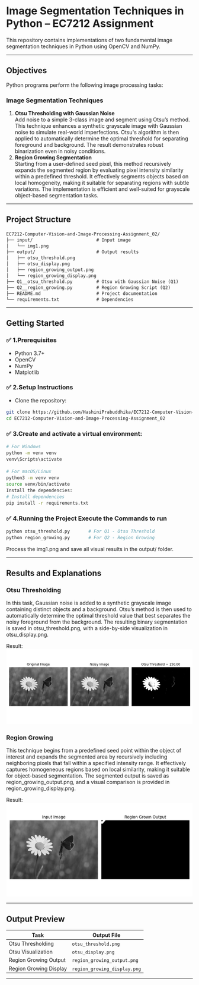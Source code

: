 # Image Segmentation Techniques in Python – EC7212 Assignment

This repository contains implementations of two fundamental image segmentation techniques in Python using OpenCV and NumPy.

---

## Objectives

Python programs perform the following image processing tasks:

### Image Segmentation Techniques
1. **Otsu Thresholding with Gaussian Noise**  
   Add noise to a simple 3-class image and segment using Otsu’s method. 
   This technique enhances a synthetic grayscale image with Gaussian noise to simulate real-world imperfections. Otsu's algorithm is then applied to automatically determine the optimal threshold for separating foreground and background. The result demonstrates robust binarization even in noisy conditions. 
2. **Region Growing Segmentation**  
   Starting from a user-defined seed pixel, this method recursively expands the segmented region by evaluating pixel intensity similarity within a predefined threshold. It effectively segments objects based on local homogeneity, making it suitable for separating regions with subtle variations. The implementation is efficient and well-suited for grayscale object-based segmentation tasks.


---

## Project Structure

```
EC7212-Computer-Vision-and-Image-Processing-Assignment_02/
├── input/                        # Input image
│   └── img1.png
├── output/                       # Output results
│   ├── otsu_threshold.png
│   ├── otsu_display.png
│   ├── region_growing_output.png
│   └── region_growing_display.png
├── Q1__otsu_threshold.py         # Otsu with Gaussian Noise (Q1)
├── Q2__region_growing.py         # Region Growing Script (Q2)
├── README.md                     # Project documentation
└── requirements.txt              # Dependencies
```

---

## Getting Started

### ✅ 1.Prerequisites

- Python 3.7+
- OpenCV
- NumPy
- Matplotlib

### ✅ 2.Setup Instructions

- Clone the repository:

```bash
git clone https://github.com/HashiniPrabuddhika/EC7212-Computer-Vision-and-Image-Processing-Assignment_02.git
cd EC7212-Computer-Vision-and-Image-Processing-Assignment_02
```

### ✅ 3.Create and activate a virtual environment:
```bash
# For Windows
python -m venv venv
venv\Scripts\activate

# For macOS/Linux
python3 -m venv venv
source venv/bin/activate
Install the dependencies:
# Install dependencies
pip install -r requirements.txt
```

### ✅ 4.Running the Project Execute the Commands to run 

```bash
python otsu_threshold.py       # For Q1 - Otsu Threshold
python region_growing.py       # For Q2 - Region Growing
```
Process the img1.png and save all visual results in the output/ folder.

---

## Results and Explanations

### Otsu Thresholding
In this task, Gaussian noise is added to a synthetic grayscale image containing distinct objects and a background. Otsu’s method is then used to automatically determine the optimal threshold value that best separates the noisy foreground from the background. The resulting binary segmentation is saved in otsu_threshold.png, with a side-by-side visualization in otsu_display.png.

Result:
![otsu_display](output/otsu_display.png)

### Region Growing
This technique begins from a predefined seed point within the object of interest and expands the segmented area by recursively including neighboring pixels that fall within a specified intensity range. It effectively captures homogeneous regions based on local similarity, making it suitable for object-based segmentation. The segmented output is saved as region_growing_output.png, and a visual comparison is provided in region_growing_display.png.

Result:
![region_growing_display](output/region_growing_display.png)

---

## Output Preview

| Task                    | Output File                   |
|-------------------------|-------------------------------|
| Otsu Thresholding       | `otsu_threshold.png`          |
| Otsu Visualization      | `otsu_display.png`            |
| Region Growing Output   | `region_growing_output.png`   |
| Region Growing Display  | `region_growing_display.png`  |

---
